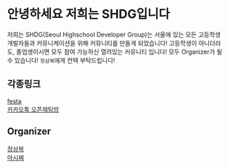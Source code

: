 # 안녕하세요 저희는 SHDG입니다

저희는 SHDG(Seoul Highschool Developer Group)는 서울에 있는 모든 고등학생 개발자들과 커뮤니케이션을 위해 커뮤니티를 만들게 되었습니다!
고등학생이 아니더라도, 졸업생이시면 모두 참여 가능하신 열려있는 커뮤니티 입니다!
모두 Organizer가 될 수 있습니다! `정삼복`에게 컨택 부탁드립니다!

## 각종링크

[festa](https://festa.io/hosts/2003)
<br>
[카카오톡 오픈채팅방](https://open.kakao.com/o/gGAJxvvf)

## Organizer

[정삼복](https://github.com/3boku)
<br>
[마시쪄](https://github.com/igiza1213)
